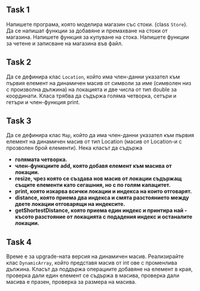 ## Task 1
Напишете програма, която моделира магазин със стоки. (class `Store`).
Да се напишат функции за добавяне и премахване на стоки от магазина. Напишете функция за купуване на стока.
Напишете функции за четене и записване на магазина във файл.

## Task 2

Да се дефинира клас `Location`, който има член-данни указател към първия елемент на динамичен масив от символи за име (символен низ с произволна дължина) на локацията и две числа от тип double за координати. Класа трябва да съдържа голяма четворка, сетъри и гетъри и член-функция print. 

## Task 3
Да се дефинира клас `Map`, който да има член-данни указател към първия елемент на динамичен масив от тип Location (масив от Location-и с прозволен брой елементи). Нека класът да съдържа
 - **голямата четворка.** 
 - **член-функциите add, която добавя елемент към масива от локации.**
 - **resize, чрез която се създава нов масив от локации съдържащ същите елементи като сегашния, но с по голям капацитет.**
 - **print, която изкарва всички локации и индекса на които отговарят.**
 - **distance, която приема два индекса и смята разстоянието между двете локации отговарящи на индексите.**
 - **getShortestDistance, която приема един индекс и принтира най - късото разстояние от локацията с подадения индекс и останалите локации.** 
 
## Task 4

Време е за upgrade-ната версия на динамичен масив. Реализирайте клас `DynamicArray`, който представя масив от int ове с променлива дължина. Класът да поддържа операциите добавяне на елемент в края, проверка дали един елемент се съдържа в масива, проверка дали масива е празен, проверка за размера на масива.
